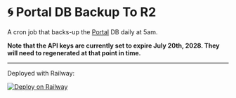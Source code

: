 # 🌀 Portal DB Backup To R2

A cron job that backs-up the [Portal](https://github.com/UTSA-ACM/Portal) DB daily at 5am.

__Note that the API keys are currently set to expire July 20th, 2028. They will need to regenerated at that point in time.__

---

Deployed with Railway:

[![Deploy on Railway](https://railway.app/button.svg)](https://railway.app/new/template/I4zGrH)
